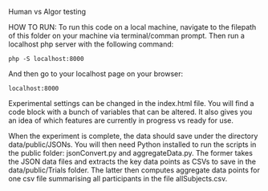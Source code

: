 Human vs Algor testing

HOW TO RUN:
To run this code on a local machine, navigate to the filepath of this folder on your machine via terminal/comman prompt. Then run a localhost php server with the following command:

```
php -S localhost:8000
```

And then go to your localhost page on your browser:

```
localhost:8000
```

Experimental settings can be changed in the index.html file. You will find a code block with a bunch of variables that can be altered. It also gives you an idea of which features are currently in progress vs ready for use. 

When the experiment is complete, the data should save under the directory data/public/JSONs. You will then need Python installed to run the scripts in the public folder: jsonConvert.py and aggregateData.py. The former takes the JSON data files and extracts the key data points as CSVs to save in the data/public/Trials folder. The latter then computes aggregate data points for one csv file summarising all participants in the file allSubjects.csv. 
